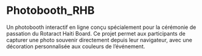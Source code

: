 # Photobooth_RHB
Un photobooth interactif en ligne conçu spécialement pour la cérémonie de passation du Rotaract Haiti Board. Ce projet permet aux participants de capturer une photo souvenir directement depuis leur navigateur, avec une décoration personnalisée aux couleurs de l’événement.
